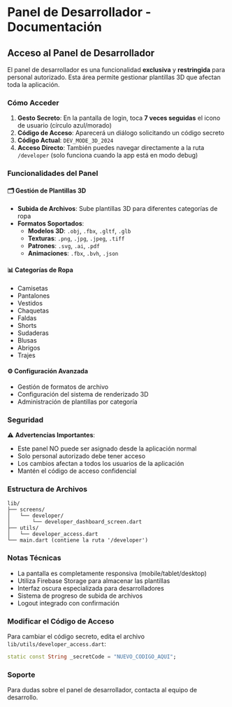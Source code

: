# Panel de Desarrollador - Documentación

## Acceso al Panel de Desarrollador

El panel de desarrollador es una funcionalidad **exclusiva** y **restringida** para personal autorizado. Esta área permite gestionar plantillas 3D que afectan toda la aplicación.

### Cómo Acceder

1. **Gesto Secreto**: En la pantalla de login, toca **7 veces seguidas** el icono de usuario (círculo azul/morado)
2. **Código de Acceso**: Aparecerá un diálogo solicitando un código secreto
3. **Código Actual**: `DEV_MODE_3D_2024`
4. **Acceso Directo**: También puedes navegar directamente a la ruta `/developer` (solo funciona cuando la app está en modo debug)

### Funcionalidades del Panel

#### 🗂️ Gestión de Plantillas 3D
- **Subida de Archivos**: Sube plantillas 3D para diferentes categorías de ropa
- **Formatos Soportados**:
  - **Modelos 3D**: `.obj`, `.fbx`, `.gltf`, `.glb`
  - **Texturas**: `.png`, `.jpg`, `.jpeg`, `.tiff`
  - **Patrones**: `.svg`, `.ai`, `.pdf`
  - **Animaciones**: `.fbx`, `.bvh`, `.json`

#### 📊 Categorías de Ropa
- Camisetas
- Pantalones  
- Vestidos
- Chaquetas
- Faldas
- Shorts
- Sudaderas
- Blusas
- Abrigos
- Trajes

#### ⚙️ Configuración Avanzada
- Gestión de formatos de archivo
- Configuración del sistema de renderizado 3D
- Administración de plantillas por categoría

### Seguridad

⚠️ **Advertencias Importantes**:
- Este panel NO puede ser asignado desde la aplicación normal
- Solo personal autorizado debe tener acceso
- Los cambios afectan a todos los usuarios de la aplicación
- Mantén el código de acceso confidencial

### Estructura de Archivos

```
lib/
├── screens/
│   └── developer/
│       └── developer_dashboard_screen.dart
├── utils/
│   └── developer_access.dart
└── main.dart (contiene la ruta '/developer')
```

### Notas Técnicas

- La pantalla es completamente responsiva (mobile/tablet/desktop)
- Utiliza Firebase Storage para almacenar las plantillas
- Interfaz oscura especializada para desarrolladores
- Sistema de progreso de subida de archivos
- Logout integrado con confirmación

### Modificar el Código de Acceso

Para cambiar el código secreto, edita el archivo `lib/utils/developer_access.dart`:

```dart
static const String _secretCode = "NUEVO_CODIGO_AQUI";
```

### Soporte

Para dudas sobre el panel de desarrollador, contacta al equipo de desarrollo.
